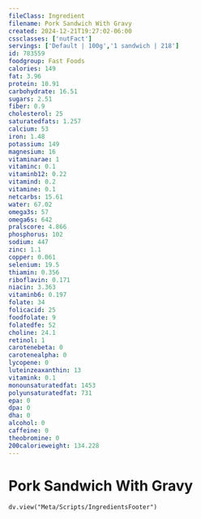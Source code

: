 ```yaml
---
fileClass: Ingredient
filename: Pork Sandwich With Gravy
created: 2024-12-21T19:27:02-06:00
cssclasses: ['nutFact']
servings: ['Default | 100g','1 sandwich | 218']
id: 783559
foodgroup: Fast Foods
calories: 149
fat: 3.96
protein: 10.91
carbohydrate: 16.51
sugars: 2.51
fiber: 0.9
cholesterol: 25
saturatedfats: 1.257
calcium: 53
iron: 1.48
potassium: 149
magnesium: 16
vitaminarae: 1
vitaminc: 0.1
vitaminb12: 0.22
vitamind: 0.2
vitamine: 0.1
netcarbs: 15.61
water: 67.02
omega3s: 57
omega6s: 642
pralscore: 4.866
phosphorus: 102
sodium: 447
zinc: 1.1
copper: 0.061
selenium: 19.5
thiamin: 0.356
riboflavin: 0.171
niacin: 3.363
vitaminb6: 0.197
folate: 34
folicacid: 25
foodfolate: 9
folatedfe: 52
choline: 24.1
retinol: 1
carotenebeta: 0
carotenealpha: 0
lycopene: 0
luteinzeaxanthin: 13
vitamink: 0.1
monounsaturatedfat: 1453
polyunsaturatedfat: 731
epa: 0
dpa: 0
dha: 0
alcohol: 0
caffeine: 0
theobromine: 0
200calorieweight: 134.228
---
```


# Pork Sandwich With Gravy

```dataviewjs
dv.view("Meta/Scripts/IngredientsFooter")
```
